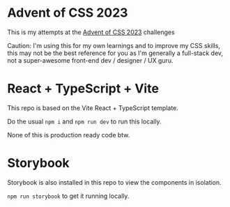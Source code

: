 # Advent of CSS 2023

This is my attempts at the [Advent of CSS 2023](https://www.adventofcss.com/) challenges

Caution: I'm using this for my own learnings and to improve my CSS skills, this may not be the best reference for you as I'm generally a full-stack dev, not a super-awesome front-end dev / designer / UX guru.

# React + TypeScript + Vite

This repo is based on the Vite React + TypeScript template.

Do the usual `npm i` and `npm run dev` to run this locally.

None of this is production ready code btw.

# Storybook

Storybook is also installed in this repo to view the components in isolation.

`npm run storybook` to get it running locally.

